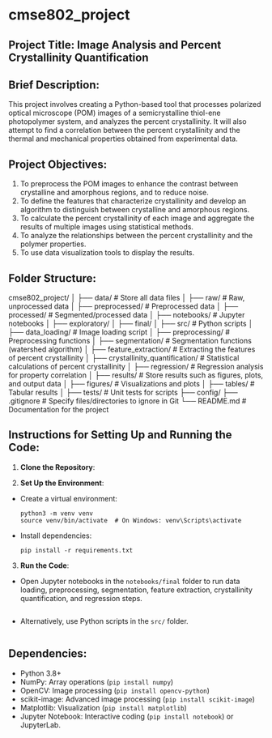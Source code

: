 # cmse802_project

## Project Title: Image Analysis and Percent Crystallinity Quantification


## Brief Description: 	

This project involves creating a Python-based tool that processes polarized optical microscope (POM) images of a semicrystalline  thiol-ene photopolymer system, and analyzes the percent crystallinity. It will also attempt to find a correlation between the percent crystallinity and the thermal and mechanical properties obtained from experimental data.


## Project Objectives:

1. To preprocess the POM images to enhance the contrast between crystalline and amorphous regions, and to reduce noise.
2. To define the features that characterize crystallinity and develop an algorithm to distinguish between crystalline and amorphous regions.
3. To calculate the percent crystallinity of each image and aggregate the results of multiple images using statistical methods.
4. To analyze the relationships between the percent crystallinity and the polymer properties.
5. To use data visualization tools to display the results.


## Folder Structure:
cmse802_project/
│
├── data/									# Store all data files
│   ├── raw/             					# Raw, unprocessed data
│   ├── preprocessed/    					# Preprocessed data
│   ├── processed/       					# Segmented/processed data
│
├── notebooks/           					# Jupyter notebooks
│   ├── exploratory/
│   ├── final/
│
├── src/             	  					# Python scripts
│   ├── data_loading/						# Image loading script
│   ├── preprocessing/ 					# Preprocessing functions
│   ├── segmentation/	 					# Segmentation functions (watershed algorithm)
│   ├── feature_extraction/				# Extracting the features of percent crystallinity
│   ├── crystallinity_quantification/	 	# Statistical calculations of percent crystallinity
│   ├── regression/      					# Regression analysis for property correlation
│
├── results/             					# Store results such as figures, plots, and output data
│   ├── figures/         					# Visualizations and plots
│   ├── tables/          					# Tabular results
│
├── tests/               					# Unit tests for scripts
├── config/
├── .gitignore           					# Specify files/directories to ignore in Git
└── README.md            					# Documentation for the project


## Instructions for Setting Up and Running the Code:

1. **Clone the Repository**:

2. **Set Up the Environment**:
- Create a virtual environment:
  ```
  python3 -m venv venv
  source venv/bin/activate  # On Windows: venv\Scripts\activate
  ```
- Install dependencies:
  ```
  pip install -r requirements.txt
  ```

3. **Run the Code**:
- Open Jupyter notebooks in the `notebooks/final` folder to run data loading, preprocessing, segmentation, feature extraction, crystallinity quantification, and regression steps.
  ```
- Alternatively, use Python scripts in the `src/` folder.
  ```

## Dependencies:
- Python 3.8+
- NumPy: Array operations (`pip install numpy`)
- OpenCV: Image processing (`pip install opencv-python`)
- scikit-image: Advanced image processing (`pip install scikit-image`)
- Matplotlib: Visualization (`pip install matplotlib`)
- Jupyter Notebook: Interactive coding (`pip install notebook`) or JupyterLab.